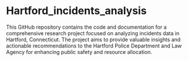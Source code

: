 # Hartford_incidents_analysis
This GitHub repository contains the code and documentation for a comprehensive research project focused on analyzing incidents data in Hartford, Connecticut. The project aims to provide valuable insights and actionable recommendations to the Hartford Police Department and Law Agency for enhancing public safety and resource allocation.
